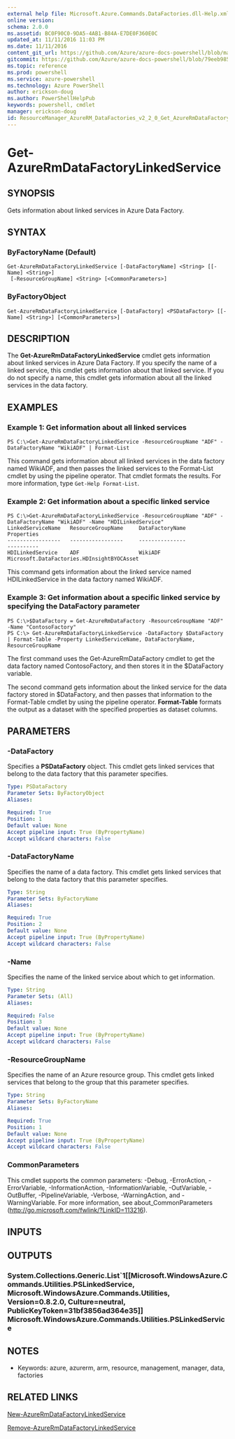 ```yaml
---
external help file: Microsoft.Azure.Commands.DataFactories.dll-Help.xml
online version: 
schema: 2.0.0
ms.assetid: BC0F90C0-9DA5-4AB1-B84A-E7DE0F360E0C
updated_at: 11/11/2016 11:03 PM
ms.date: 11/11/2016
content_git_url: https://github.com/Azure/azure-docs-powershell/blob/master/azureps-cmdlets-docs/ResourceManager/AzureRM.DataFactories/v2.2.0/Get-AzureRmDataFactoryLinkedService.md
gitcommit: https://github.com/Azure/azure-docs-powershell/blob/79eeb985ea480979357fb4695832a0c3d29a48bf/azureps-cmdlets-docs/ResourceManager/AzureRM.DataFactories/v2.2.0/Get-AzureRmDataFactoryLinkedService.md
ms.topic: reference
ms.prod: powershell
ms.service: azure-powershell
ms.technology: Azure PowerShell
author: erickson-doug
ms.author: PowerShellHelpPub
keywords: powershell, cmdlet
manager: erickson-doug
id: ResourceManager_AzureRM_DataFactories_v2_2_0_Get_AzureRmDataFactoryLinkedService_md
---
```


# Get-AzureRmDataFactoryLinkedService

## SYNOPSIS
Gets information about linked services in Azure Data Factory.

## SYNTAX

### ByFactoryName (Default)
```
Get-AzureRmDataFactoryLinkedService [-DataFactoryName] <String> [[-Name] <String>]
 [-ResourceGroupName] <String> [<CommonParameters>]
```

### ByFactoryObject
```
Get-AzureRmDataFactoryLinkedService [-DataFactory] <PSDataFactory> [[-Name] <String>] [<CommonParameters>]
```

## DESCRIPTION
The **Get-AzureRmDataFactoryLinkedService** cmdlet gets information about linked services in Azure Data Factory.
If you specify the name of a linked service, this cmdlet gets information about that linked service.
If you do not specify a name, this cmdlet gets information about all the linked services in the data factory.

## EXAMPLES

### Example 1: Get information about all linked services
```
PS C:\>Get-AzureRmDataFactoryLinkedService -ResourceGroupName "ADF" -DataFactoryName "WikiADF" | Format-List
```

This command gets information about all linked services in the data factory named WikiADF, and then passes the linked services to the Format-List cmdlet by using the pipeline operator.
That cmdlet formats the results.
For more information, type `Get-Help Format-List`.

### Example 2: Get information about a specific linked service
```
PS C:\>Get-AzureRmDataFactoryLinkedService -ResourceGroupName "ADF" -DataFactoryName "WikiADF" -Name "HDILinkedService"
LinkedServiceName   ResourceGroupName     DataFactoryName              Properties
-----------------   -----------------     ---------------              ----------
HDILinkedService    ADF                   WikiADF                      Microsoft.DataFactories.HDInsightBYOCAsset
```

This command gets information about the linked service named HDILinkedService in the data factory named WikiADF.

### Example 3: Get information about a specific linked service by specifying the DataFactory parameter
```
PS C:\>$DataFactory = Get-AzureRmDataFactory -ResourceGroupName "ADF" -Name "ContosoFactory"
PS C:\> Get-AzureRmDataFactoryLinkedService -DataFactory $DataFactory | Format-Table -Property LinkedServiceName, DataFactoryName, ResourceGroupName
```

The first command uses the Get-AzureRmDataFactory cmdlet to get the data factory named ContosoFactory, and then stores it in the $DataFactory variable.

The second command gets information about the linked service for the data factory stored in $DataFactory, and then passes that information to the Format-Table cmdlet by using the pipeline operator.
**Format-Table** formats the output as a dataset with the specified properties as dataset columns.

## PARAMETERS

### -DataFactory
Specifies a **PSDataFactory** object.
This cmdlet gets linked services that belong to the data factory that this parameter specifies.

```yaml
Type: PSDataFactory
Parameter Sets: ByFactoryObject
Aliases: 

Required: True
Position: 1
Default value: None
Accept pipeline input: True (ByPropertyName)
Accept wildcard characters: False
```

### -DataFactoryName
Specifies the name of a data factory.
This cmdlet gets linked services that belong to the data factory that this parameter specifies.

```yaml
Type: String
Parameter Sets: ByFactoryName
Aliases: 

Required: True
Position: 2
Default value: None
Accept pipeline input: True (ByPropertyName)
Accept wildcard characters: False
```

### -Name
Specifies the name of the linked service about which to get information.

```yaml
Type: String
Parameter Sets: (All)
Aliases: 

Required: False
Position: 3
Default value: None
Accept pipeline input: True (ByPropertyName)
Accept wildcard characters: False
```

### -ResourceGroupName
Specifies the name of an Azure resource group.
This cmdlet gets linked services that belong to the group that this parameter specifies.

```yaml
Type: String
Parameter Sets: ByFactoryName
Aliases: 

Required: True
Position: 1
Default value: None
Accept pipeline input: True (ByPropertyName)
Accept wildcard characters: False
```

### CommonParameters
This cmdlet supports the common parameters: -Debug, -ErrorAction, -ErrorVariable, -InformationAction, -InformationVariable, -OutVariable, -OutBuffer, -PipelineVariable, -Verbose, -WarningAction, and -WarningVariable. For more information, see about_CommonParameters (http://go.microsoft.com/fwlink/?LinkID=113216).

## INPUTS

## OUTPUTS

### System.Collections.Generic.List`1[[Microsoft.WindowsAzure.Commands.Utilities.PSLinkedService, Microsoft.WindowsAzure.Commands.Utilities, Version=0.8.2.0, Culture=neutral, PublicKeyToken=31bf3856ad364e35]] Microsoft.WindowsAzure.Commands.Utilities.PSLinkedService

## NOTES
* Keywords: azure, azurerm, arm, resource, management, manager, data, factories

## RELATED LINKS

[New-AzureRmDataFactoryLinkedService](xref:ResourceManager/AzureRM.DataFactories/v2.2.0/New-AzureRmDataFactoryLinkedService.md)

[Remove-AzureRmDataFactoryLinkedService](xref:ResourceManager/AzureRM.DataFactories/v2.2.0/Remove-AzureRmDataFactoryLinkedService.md)


